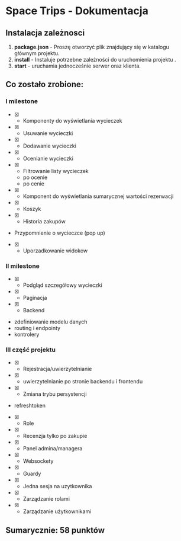 # Space Trips - Dokumentacja

## Instalacja zależnosci

1. **package.json** - Proszę otworzyć plik znajdujący się w katalogu głównym projektu.
2. **install** - Instaluje potrzebne zależności do uruchomienia projektu .
3. **start** - uruchamia jednocześnie serwer oraz klienta.

## Co zostało zrobione:
### I milestone
- [x]  - Komponenty do wyświetlania wycieczek
- [x]  - Usuwanie wycieczki
- [x]  - Dodawanie wycieczki
- [x]  - Ocenianie wycieczki
- [x]  - Filtrowanie listy wycieczek
    - po ocenie 
    - po cenie 
-  [x]  - Komponent do wyświetlania sumarycznej wartości rezerwacji
- [x]  - Koszyk
- [x]  - Historia zakupów
  - Przypomnienie o wycieczce (pop up)
- [x] - Uporzadkowanie widokow


### II milestone
- [x] - Podgląd szczegółowy wycieczki
- [x]  - Paginacja
- [x]  - Backend
- zdefiniowanie modelu danych 
- routing i endpointy 
- kontrolery 

### III część projektu
- [x]  - Rejestracja/uwierzytelnianie
- [x] - uwierzytelnianie po stronie backendu i frontendu
- [x]  - Zmiana trybu persystencji
  - refreshtoken 
- [x]  - Role
- [x]  - Recenzja tylko po zakupie
- [x]  - Panel admina/managera
- [x]  - Websockety
- [x]  - Guardy
- [x] - Jedna sesja na uzytkownika
- [x]  - Zarządzanie rolami
- [x]  - Zarządzanie użytkownikami



## Sumarycznie: 58 punktów


